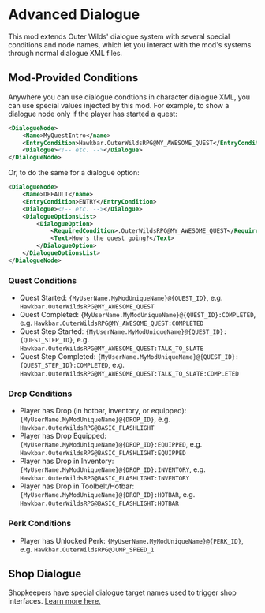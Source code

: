 ﻿# Advanced Dialogue

This mod extends Outer Wilds' dialogue system with several special conditions and node names,
which let you interact with the mod's systems through normal dialogue XML files.

## Mod-Provided Conditions

Anywhere you can use dialogue condtions in character dialogue XML, you can use special values injected by this mod.
For example, to show a dialogue node only if the player has started a quest:
<?prettify?>
```xml
<DialogueNode>
	<Name>MyQuestIntro</name>
	<EntryCondition>Hawkbar.OuterWildsRPG@MY_AWESOME_QUEST</EntryCondition>
	<Dialogue><!-- etc. --></Dialogue>
</DialogueNode>
```
Or, to do the same for a dialogue option:
<?prettify?>
```xml
<DialogueNode>
	<Name>DEFAULT</name>
	<EntryCondition>ENTRY</EntryCondition>
	<Dialogue><!-- etc. --></Dialogue>
	<DialogueOptionsList>
		<DialogueOption>
			<RequiredCondition>.OuterWildsRPG@MY_AWESOME_QUEST</RequiredCondition>
			<Text>How's the quest going?</Text>
		</DialogueOption>
	</DialogueOptionsList>
</DialogueNode>
```

### Quest Conditions

- Quest Started: `{MyUserName.MyModUniqueName}@{QUEST_ID}`, e.g. `Hawkbar.OuterWildsRPG@MY_AWESOME_QUEST`
- Quest Completed: `{MyUserName.MyModUniqueName}@{QUEST_ID}:COMPLETED`, e.g. `Hawkbar.OuterWildsRPG@MY_AWESOME_QUEST:COMPLETED`
- Quest Step Started: `{MyUserName.MyModUniqueName}@{QUEST_ID}:{QUEST_STEP_ID}`, e.g. `Hawkbar.OuterWildsRPG@MY_AWESOME_QUEST:TALK_TO_SLATE`
- Quest Step Completed: `{MyUserName.MyModUniqueName}@{QUEST_ID}:{QUEST_STEP_ID}:COMPLETED`, e.g. `Hawkbar.OuterWildsRPG@MY_AWESOME_QUEST:TALK_TO_SLATE:COMPLETED`

### Drop Conditions

- Player has Drop (in hotbar, inventory, or equipped): `{MyUserName.MyModUniqueName}@{DROP_ID}`, e.g. `Hawkbar.OuterWildsRPG@BASIC_FLASHLIGHT`
- Player has Drop Equipped: `{MyUserName.MyModUniqueName}@{DROP_ID}:EQUIPPED`, e.g. `Hawkbar.OuterWildsRPG@BASIC_FLASHLIGHT:EQUIPPED`
- Player has Drop in Inventory: `{MyUserName.MyModUniqueName}@{DROP_ID}:INVENTORY`, e.g. `Hawkbar.OuterWildsRPG@BASIC_FLASHLIGHT:INVENTORY`
- Player has Drop in Toolbelt/Hotbar: `{MyUserName.MyModUniqueName}@{DROP_ID}:HOTBAR`, e.g. `Hawkbar.OuterWildsRPG@BASIC_FLASHLIGHT:HOTBAR`

### Perk Conditions

- Player has Unlocked Perk: `{MyUserName.MyModUniqueName}@{PERK_ID}`, e.g. `Hawkbar.OuterWildsRPG@JUMP_SPEED_1`

## Shop Dialogue

Shopkeepers have special dialogue target names used to trigger shop interfaces. [Learn more here.](/guides/shops.html#shop-dialogue)